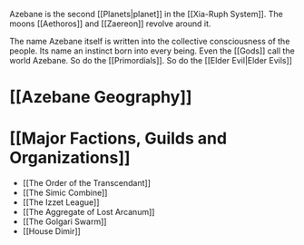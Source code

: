 Azebane is the second [[Planets|planet]] in the [[Xia-Ruph System]]. The moons [[Aethoros]] and [[Zaereon]] revolve around it.

The name Azebane itself is written into the collective consciousness of the people. Its name an instinct born into every being. Even the [[Gods]] call the world Azebane. So do the [[Primordials]]. So do the [[Elder Evil|Elder Evils]]
# [[Azebane Geography]]

# [[Major Factions, Guilds and Organizations]]
- [[The Order of the Transcendant]]
- [[The Simic Combine]]
- [[The Izzet League]]
- [[The Aggregate of Lost Arcanum]]
- [[The Golgari Swarm]]
- [[House Dimir]]